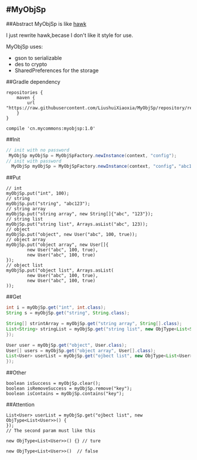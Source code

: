 #MyObjSp
---
##Abstract 
MyObjSp is like [hawk](https://github.com/orhanobut/hawk)

I just rewrite hawk,becase I don't like it style for use.

MyObjSp uses:
* gson to serializable
* des to crypto
* SharedPreferences for the storage

##Gradle dependency
```
repositories {
    maven {
        url "https://raw.githubusercontent.com/LiushuiXiaoxia/MyObjSp/repository/repository/"
    }
}

compile 'cn.mycommons:myobjsp:1.0'
```

##Init

```java
// init with no password
 MyObjSp myObjSp = MyObjSpFactory.newInstance(context, "config");
// init with password
  MyObjSp myObjSp = MyObjSpFactory.newInstance(context, "config"，"abc123!!");
```

##Put
```
// int
myObjSp.put("int", 100);
// string
myObjSp.put("string", "abc123");
// string array
myObjSp.put("string array", new String[]{"abc", "123"});
// string list
myObjSp.put("string list", Arrays.asList("abc", 123));
// object
myObjSp.put("object", new User("abc", 100, true));
// object array
myObjSp.put("object array", new User[]{
        new User("abc", 100, true),
        new User("abc", 100, true)
});
// object list
myObjSp.put("object list", Arrays.asList(
        new User("abc", 100, true),
        new User("abc", 100, true)
));
```

##Get
```java
int i = myObjSp.get("int", int.class);
String s = myObjSp.get("string", String.class);

String[] strintArray = myObjSp.get("string array", String[].class);
List<String> stringList = myObjSp.get("string list", new ObjType<List<String>>() {
});

User user = myObjSp.get("object", User.class);
User[] users = myObjSp.get("object array", User[].class);
List<User> userList = myObjSp.get("ojbect list", new ObjType<List<User>>() {
});
```


##Other
```
boolean isSuccess = myObjSp.clear();
boolean isRemoveSuccess = myObjSp.remove("key");
boolean isContains = myObjSp.contains("key");
```

##Attention
```
List<User> userList = myObjSp.get("ojbect list", new ObjType<List<User>>() {
});
// The second param must like this

new ObjType<List<User>>() {} // ture

new ObjType<List<User>>()  // false
```
